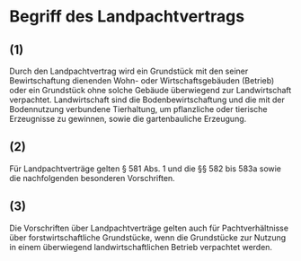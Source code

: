 # Begriff des Landpachtvertrags



## (1)

 Durch den Landpachtvertrag wird ein Grundstück mit den seiner Bewirtschaftung dienenden Wohn- oder Wirtschaftsgebäuden (Betrieb) oder ein Grundstück ohne solche Gebäude überwiegend zur Landwirtschaft verpachtet. Landwirtschaft sind die Bodenbewirtschaftung und die mit der Bodennutzung verbundene Tierhaltung, um pflanzliche oder tierische Erzeugnisse zu gewinnen, sowie die gartenbauliche Erzeugung.

## (2)

 Für Landpachtverträge gelten § 581 Abs. 1 und die §§ 582 bis 583a sowie die nachfolgenden besonderen Vorschriften.

## (3)

 Die Vorschriften über Landpachtverträge gelten auch für Pachtverhältnisse über forstwirtschaftliche Grundstücke, wenn die Grundstücke zur Nutzung in einem überwiegend landwirtschaftlichen Betrieb verpachtet werden. 

